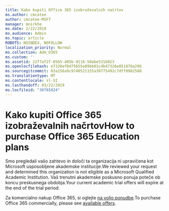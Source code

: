 ```yaml
---
title: Kako kupiti Office 365 izobraževalnih načrtov
ms.author: cmcatee
author: cmcatee-MSFT
manager: mnirkhe
ms.date: 2/22/2018
ms.audience: Admin
ms.topic: article
ROBOTS: NOINDEX, NOFOLLOW
localization_priority: Normal
ms.collection: Adm_O365
ms.custom: ''
ms.assetid: 22f7af2f-85b5-405b-9116-50abe531b023
ms.openlocfilehash: e7320ef0d75655e89bb01c4b47326e051878a296
ms.sourcegitcommit: 03a156a9c9740521155a30775492c7dff0982588
ms.translationtype: MT
ms.contentlocale: sl-SI
ms.lasthandoff: 03/22/2019
ms.locfileid: "30765824"
---
```

# <a name="how-to-purchase-office-365-education-plans"></a><span data-ttu-id="3ce66-102">Kako kupiti Office 365 izobraževalnih načrtov</span><span class="sxs-lookup"><span data-stu-id="3ce66-102">How to purchase Office 365 Education plans</span></span>

<span data-ttu-id="3ce66-103">Smo pregledali vašo zahtevo in določi ta organizacija ni upravičena kot Microsoft usposobljene akademske institucije.</span><span class="sxs-lookup"><span data-stu-id="3ce66-103">We reviewed your request and determined this organization is not eligible as a Microsoft Qualified Academic Institution.</span></span> <span data-ttu-id="3ce66-104">Vaš trenutni akademske poskusno ponuja poteče ob koncu preskusnega obdobja.</span><span class="sxs-lookup"><span data-stu-id="3ce66-104">Your current academic trial offers will expire at the end of the trial period.</span></span>
  
<span data-ttu-id="3ce66-105">Za komercialno nakup Office 365, si oglejte [na voljo ponudbe](https://go.microsoft.com/fwlink/p/?linkid=868433).</span><span class="sxs-lookup"><span data-stu-id="3ce66-105">To purchase Office 365 commercially, please see [available offers](https://go.microsoft.com/fwlink/p/?linkid=868433).</span></span>
  

